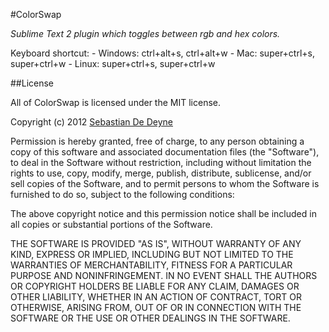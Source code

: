 #ColorSwap

*Sublime Text 2 plugin which toggles between rgb and hex colors.*

Keyboard shortcut:
	- Windows: ctrl+alt+s, ctrl+alt+w
	- Mac: super+ctrl+s, super+ctrl+w
	- Linux: super+ctrl+s, super+ctrl+w


##License

All of ColorSwap is licensed under the MIT license.

Copyright (c) 2012 [Sebastian De Deyne](http://www.sebdd.com/)

Permission is hereby granted, free of charge, to any person obtaining a copy
of this software and associated documentation files (the "Software"), to deal
in the Software without restriction, including without limitation the rights
to use, copy, modify, merge, publish, distribute, sublicense, and/or sell
copies of the Software, and to permit persons to whom the Software is
furnished to do so, subject to the following conditions:

The above copyright notice and this permission notice shall be included in
all copies or substantial portions of the Software.

THE SOFTWARE IS PROVIDED "AS IS", WITHOUT WARRANTY OF ANY KIND, EXPRESS OR
IMPLIED, INCLUDING BUT NOT LIMITED TO THE WARRANTIES OF MERCHANTABILITY,
FITNESS FOR A PARTICULAR PURPOSE AND NONINFRINGEMENT. IN NO EVENT SHALL THE
AUTHORS OR COPYRIGHT HOLDERS BE LIABLE FOR ANY CLAIM, DAMAGES OR OTHER
LIABILITY, WHETHER IN AN ACTION OF CONTRACT, TORT OR OTHERWISE, ARISING FROM,
OUT OF OR IN CONNECTION WITH THE SOFTWARE OR THE USE OR OTHER DEALINGS IN
THE SOFTWARE.
